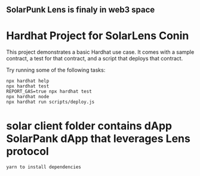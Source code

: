 ## SolarPunk Lens is finaly in web3 space

#  Hardhat Project for SolarLens Conin

This project demonstrates a basic Hardhat use case. It comes with a sample contract, a test for that contract, and a script that deploys that contract.

Try running some of the following tasks:

```shell
npx hardhat help
npx hardhat test
REPORT_GAS=true npx hardhat test
npx hardhat node
npx hardhat run scripts/deploy.js
```
# solar client folder contains dApp SolarPank dApp that leverages Lens protocol

```shell
yarn to install dependencies
```


